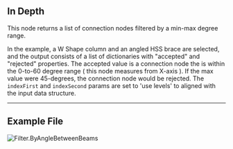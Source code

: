 ## In Depth
This node returns a list of connection nodes filtered by a min-max degree range.

In the example, a W Shape column and an angled HSS brace are selected, and the output consists of a list of dictionaries with "accepted" and "rejected" properties.  The accepted value is a connection node the is within the 0-to-60 degree range ( this node measures from X-axis ). If the max value were 45-degrees, the connection node would be rejected.  The `indexFirst` and `indexSecond` params are set to 'use levels' to aligned with the input data structure.
___
## Example File

![Filter.ByAngleBetweenBeams](./AdvanceSteel.ConnectionAutomation.Nodes.Filter.ByAngleBetweenBeams_img.jpg)